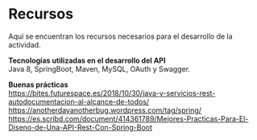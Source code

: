# Recursos

Aquí se encuentran los recursos necesarios para el desarrollo de la actividad.  

**Tecnologías utilizadas en el desarrollo del API**  
Java 8, SpringBoot, Maven, MySQL, OAuth y Swagger.  

**Buenas prácticas**  
https://bites.futurespace.es/2018/10/30/java-y-servicios-rest-autodocumentacion-al-alcance-de-todos/  
https://anotherdayanotherbug.wordpress.com/tag/spring/  
https://es.scribd.com/document/414361789/Mejores-Practicas-Para-El-Diseno-de-Una-API-Rest-Con-Spring-Boot

